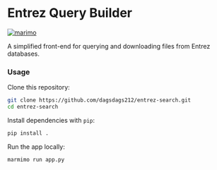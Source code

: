 # Entrez Query Builder

[![marimo](https://marimo.io/shield.svg)](https://marimo.io/p/@jegsamson/entrez-search?show-code=false)

A simplified front-end for querying and downloading files from Entrez databases.

### Usage

Clone this repository:
```bash
git clone https://github.com/dagsdags212/entrez-search.git
cd entrez-search
```

Install dependencies with `pip`:
```bash
pip install .
```

Run the app locally:
```
marmimo run app.py
```
